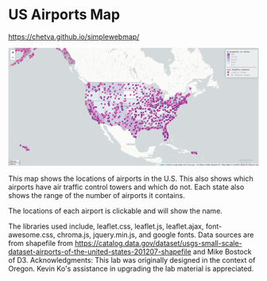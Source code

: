 # US Airports Map

https://chetva.github.io/simplewebmap/

![Image](img/us-airports.png)

This map shows the locations of airports in the U.S. This also shows which airports have air traffic control towers and which do not. Each state also shows the range of the number of airports it contains.

The locations of each airport is clickable and will show the name.

The libraries used include, leaflet.css, leaflet.js, leaflet.ajax, font-awesome.css, chroma.js, jquery.min.js, and google fonts. Data sources are from shapefile from https://catalog.data.gov/dataset/usgs-small-scale-dataset-airports-of-the-united-states-201207-shapefile and Mike Bostock of D3. Acknowledgments: This lab was originally designed in the context of Oregon. Kevin Ko's assistance in upgrading the lab material is appreciated.
